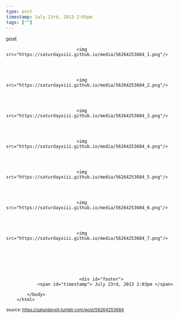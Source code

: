 ```yaml
---
type: post
timestamp: July 23rd, 2013 2:03pm
tags: [""]
---
```

post


                               <img src="https://saturdayxiii.github.io/media/56264253684_1.png"/>
                           

                                                                                                                           

                               <img src="https://saturdayxiii.github.io/media/56264253684_2.png"/>
                           

                                                                                                                           

                               <img src="https://saturdayxiii.github.io/media/56264253684_3.png"/>
                           

                                                                                                                           

                               <img src="https://saturdayxiii.github.io/media/56264253684_4.png"/>
                           

                                                                                                                           

                               <img src="https://saturdayxiii.github.io/media/56264253684_5.png"/>
                           

                                                                                                                           

                               <img src="https://saturdayxiii.github.io/media/56264253684_6.png"/>
                           

                                                                                                                           

                               <img src="https://saturdayxiii.github.io/media/56264253684_7.png"/>
                           

                                                                                                            
                
                
                
                
                                <div id="footer">
                <span id="timestamp"> July 23rd, 2013 2:03pm </span>
                                
            </body>
        </html>

        
<small>source: https://saturdayxiii.tumblr.com/post/56264253684</small>